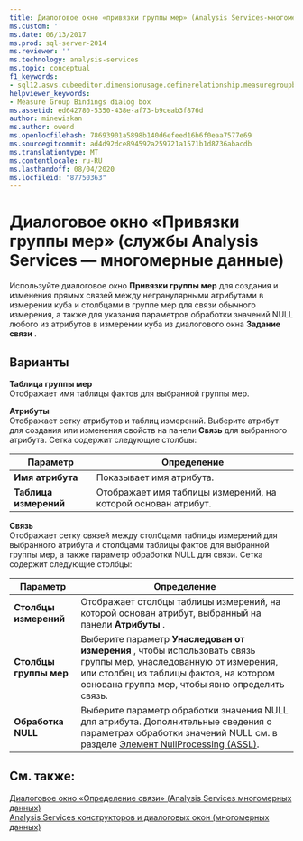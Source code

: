 ```yaml
---
title: Диалоговое окно «привязки группы мер» (Analysis Services-многомерные данные) | Документация Майкрософт
ms.custom: ''
ms.date: 06/13/2017
ms.prod: sql-server-2014
ms.reviewer: ''
ms.technology: analysis-services
ms.topic: conceptual
f1_keywords:
- sql12.asvs.cubeeditor.dimensionusage.definerelationship.measuregroupbindings.f1
helpviewer_keywords:
- Measure Group Bindings dialog box
ms.assetid: ed642780-5350-438e-af73-b9ceab3f876d
author: minewiskan
ms.author: owend
ms.openlocfilehash: 78693901a5898b140d6efeed16b6f0eaa7577e69
ms.sourcegitcommit: ad4d92dce894592a259721a1571b1d8736abacdb
ms.translationtype: MT
ms.contentlocale: ru-RU
ms.lasthandoff: 08/04/2020
ms.locfileid: "87750363"
---
```

# <a name="measure-group-bindings-dialog-box-analysis-services---multidimensional-data"></a>Диалоговое окно «Привязки группы мер» (службы Analysis Services — многомерные данные)
  Используйте диалоговое окно **Привязки группы мер** для создания и изменения прямых связей между негранулярными атрибутами в измерении куба и столбцами в группе мер для связи обычного измерения, а также для указания параметров обработки значений NULL любого из атрибутов в измерении куба из диалогового окна **Задание связи** .  
  
## <a name="options"></a>Варианты  
 **Таблица группы мер**  
 Отображает имя таблицы фактов для выбранной группы мер.  
  
 **Атрибуты**  
 Отображает сетку атрибутов и таблиц измерений. Выберите атрибут для создания или изменения свойств на панели **Связь** для выбранного атрибута. Сетка содержит следующие столбцы:  
  
|Параметр|Определение|  
|------------|----------------|  
|**Имя атрибута**|Показывает имя атрибута.|  
|**Таблица измерений**|Отображает имя таблицы измерений, на которой основан атрибут.|  
  
 **Связь**  
 Отображает сетку связей между столбцами таблицы измерений для выбранного атрибута и столбцами таблицы фактов для выбранной группы мер, а также параметр обработки NULL для связи. Сетка содержит следующие столбцы:  
  
|Параметр|Определение|  
|------------|----------------|  
|**Столбцы измерений**|Отображает столбцы таблицы измерений, на которой основан атрибут, выбранный на панели **Атрибуты** .|  
|**Столбцы группы мер**|Выберите параметр **Унаследован от измерения** , чтобы использовать связь группы мер, унаследованную от измерения, или столбец из таблицы фактов, на котором основана группа мер, чтобы явно определить связь.|  
|**Обработка NULL**|Выберите параметр обработки значения NULL ‎для атрибута. Дополнительные сведения о параметрах обработки значений NULL см. в разделе [Элемент NullProcessing (ASSL)](https://docs.microsoft.com/bi-reference/assl/properties/nullprocessing-element-assl).|  
  
## <a name="see-also"></a>См. также:  
 [Диалоговое окно «Определение связи» &#40;Analysis Services многомерных данных&#41;](define-relationship-dialog-box-analysis-services-multidimensional-data.md)   
 [Analysis Services конструкторов и диалоговых окон &#40;многомерных данных&#41;](analysis-services-designers-and-dialog-boxes-multidimensional-data.md)  
  
  
